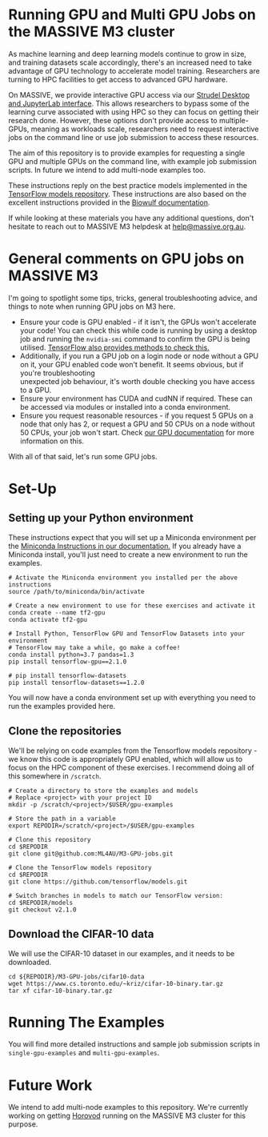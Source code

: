# Running GPU and Multi GPU Jobs on the MASSIVE M3 cluster

As machine learning and deep learning models continue to grow in size,
and training datasets scale accordingly, there's an increased need to take
advantage of GPU technology to accelerate model training. Researchers 
are turning to HPC facilities to get access to advanced GPU hardware. 

On MASSIVE, we provide interactive GPU access via our 
[Strudel Desktop and JupyterLab interface](https://docs.massive.org.au/M3/connecting/connecting-via-strudel2.html). 
This allows researchers to bypass some of the learning curve associated with using HPC so they
can focus on getting their research done. However, these options don't provide 
access to multiple-GPUs, meaning as workloads scale, researchers need to 
request interactive jobs on the command line or use job submission to access these resources.

The aim of this repository is to provide examples for requesting a single GPU and 
multiple GPUs on the command line, with example job submission scripts. In future we intend to add
multi-node examples too.

These instructions reply on the best practice models implemented in the
[TensorFlow models repository](https://github.com/tensorflow/models/tree/master/official).
These instructions are also based on the excellent instructions provided 
in the [Biowulf documentation](https://hpc.nih.gov/docs/deeplearning/multinode_DL.html).

If while looking at these materials you have any additional questions,
don't hesitate to reach out to MASSIVE M3 helpdesk at
help@massive.org.au.

# General comments on GPU jobs on MASSIVE M3
I'm going to spotlight some tips, tricks, general troubleshooting advice, 
and things to note when running GPU jobs on M3 here. 

* Ensure your code is GPU enabled - if it isn't, the GPUs won't accelerate your code!
  You can check this while code is running by using a desktop job and running the `nvidia-smi` command to
  confirm the GPU is being utilised. 
  [TensorFlow also provides methods to check this.](https://www.tensorflow.org/guide/gpu)
* Additionally, if you run a GPU job on a login node or node without a GPU on it, your
  GPU enabled code won't benefit. It seems obvious, but if you're troubleshooting  
  unexpected job behaviour, it's worth double checking you have access to a GPU. 
* Ensure your environment has CUDA and cudNN if required. These can be accessed via modules
  or installed into a conda environment. 
* Ensure you request reasonable resources - if you request 5 GPUs on a node that only has 2,
  or request a GPU and 50 CPUs on a node without 50 CPUs, your job won't start. Check
  [our GPU documentation](https://docs.massive.org.au/M3/GPU-docs/GPU-look-up-tables.html) 
  for more information on this. 

With all of that said, let's run some GPU jobs.

# Set-Up
## Setting up your Python environment
These instructions expect that you will set up a Miniconda environment per the 
[Miniconda Instructions in our documentation.](https://docs.massive.org.au/M3/software/pythonandconda/python-miniconda.html#python-miniconda)
If you already have a Miniconda install, you'll just need to create a new environment
to run the examples. 

```
# Activate the Miniconda environment you installed per the above instructions
source /path/to/miniconda/bin/activate

# Create a new environment to use for these exercises and activate it
conda create --name tf2-gpu
conda activate tf2-gpu

# Install Python, TensorFlow GPU and TensorFlow Datasets into your environment
# TensorFlow may take a while, go make a coffee!
conda install python=3.7 pandas=1.3
pip install tensorflow-gpu==2.1.0

# pip install tensorflow-datasets
pip install tensorflow-datasets==1.2.0
```
You will now have a conda environment set up with everything you need to run the 
examples provided here. 

## Clone the repositories
We'll be relying on code examples from the Tensorflow models repository - we know this code
is appropriately GPU enabled, which will allow us to focus on the HPC component of these exercises.
I recommend doing all of this somewhere in `/scratch`.

```
# Create a directory to store the examples and models
# Replace <project> with your project ID
mkdir -p /scratch/<project>/$USER/gpu-examples

# Store the path in a variable
export REPODIR=/scratch/<project>/$USER/gpu-examples

# Clone this repository
cd $REPODIR
git clone git@github.com:ML4AU/M3-GPU-jobs.git

# Clone the TensorFlow models repository
cd $REPODIR        
git clone https://github.com/tensorflow/models.git

# Switch branches in models to match our TensorFlow version:
cd $REPODIR/models
git checkout v2.1.0

```

## Download the CIFAR-10 data
We will use the CIFAR-10 dataset in our examples, and it needs to be downloaded.

```
cd ${REPODIR}/M3-GPU-jobs/cifar10-data
wget https://www.cs.toronto.edu/~kriz/cifar-10-binary.tar.gz
tar xf cifar-10-binary.tar.gz
```

# Running The Examples
You will find more detailed instructions and sample job submission scripts in `single-gpu-examples` and `multi-gpu-examples`.

# Future Work
We intend to add multi-node examples to this repository. We're currently working on getting
[Horovod](https://github.com/horovod/horovod) running on the MASSIVE M3 cluster for this purpose. 
